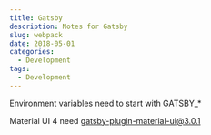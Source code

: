 ```yaml
---
title: Gatsby
description: Notes for Gatsby
slug: webpack
date: 2018-05-01
categories:
  - Development
tags:
  - Development
---
```


Environment variables need to start with GATSBY\_\*

Material UI 4 need gatsby-plugin-material-ui@3.0.1
